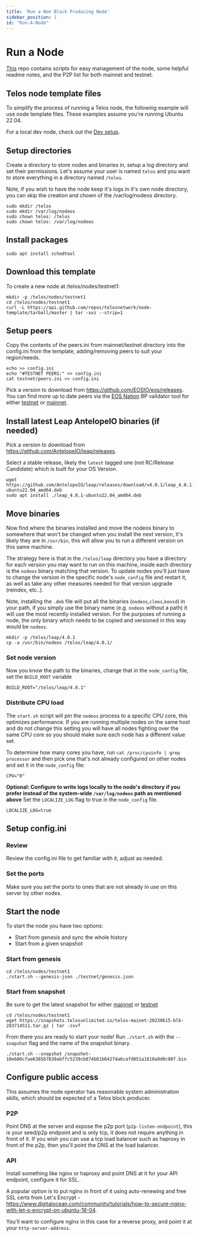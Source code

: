 ```yaml
---
title: 'Run a Non Block Producing Node'
sidebar_position: 1
id: "Run-A-Node"
---
```


# Run a Node

[This](https://github.com/telosnetwork/node-template)  repo contains scripts for easy management of the node, some helpful readme notes, and the P2P list for both mainnet and testnet.


## Telos node template files

To simplify the process of running a Telos node, the following example will use node template files. These examples assume you're running Ubuntu 22.04.

For a local dev node, check out the [Dev setup](https://github.com/telosnetwork/node-template/blob/master/DEV_SETUP.md).

## Setup directories

Create a directory to store nodes and binaries in, setup a log directory and set their permissions. Let's assume your user is named `telos` and you want to store everything in a directory named `/telos`.

Note, if you wish to have the node keep it's logs in it's own node directory, you can skip the creation and chown of the /var/log/nodeos directory.

```shell
sudo mkdir /telos
sudo mkdir /var/log/nodeos
sudo chown telos: /telos
sudo chown telos: /var/log/nodeos
```

## Install packages
``` shell
sudo apt install schedtool
```

## Download this template
To create a new node at /telos/nodes/testnet1:
```shell
mkdir -p /telos/nodes/testnet1
cd /telos/nodes/testnet1
curl -L https://api.github.com/repos/telosnetwork/node-template/tarball/master | tar -xvz --strip=1
```

## Setup peers

Copy the contents of the peers.ini from mainnet/testnet directory into the config.ini from the template, adding/removing peers to suit your region/needs.
```shell
echo >> config.ini
echo "#TESTNET PEERS:" >> config.ini
cat testnet/peers.ini >> config.ini
```

Pick a version to download from https://github.com/EOSIO/eos/releases.
You can find more up to date peers via the [EOS Nation](https://eosnation.io/) BP validator tool for either [testnet](https://validate.eosnation.io/telostest/) or [mainnet](https://validate.eosnation.io/telos/).

## Install latest Leap AntelopeIO binaries (if needed)

Pick a version to download from https://github.com/AntelopeIO/leap/releases.

Select a stable release, likely the `latest` tagged one (not RC/Release Candidate) which is built for your OS Version.
```shell
wget https://github.com/AntelopeIO/leap/releases/download/v4.0.1/leap_4.0.1-ubuntu22.04_amd64.deb
sudo apt install ./leap_4.0.1-ubuntu22.04_amd64.deb
```

## Move binaries
Now find where the binaries installed and move the nodeos binary to somewhere that won't be changed when you install the next version, it's likely they are in `/usr/bin`, this will allow you to run a different version on this same machine.

The strategy here is that in the `/telos/leap` directory you have a directory for each version you may want to run on this machine, inside each directory is the `nodeos` binary matching that version.  To update nodes you'll just have to change the version in the specific node's `node_config` file and restart it, as well as take any other measures needed for that version upgrade (reindex, etc..).

Note, installing the `.deb` file will put all the binaries (`nodeos`,`cleos`,`keosd`) in your path, if you simply use the binary name (e.g. `nodeos` without a path) it will use the most recently installed version.  For the purposes of running a node, the only binary which needs to be copied and versioned in this way would be `nodeos`.
```shell
mkdir -p /telos/leap/4.0.1
cp -a /usr/bin/nodeos /telos/leap/4.0.1/
```

### Set node version
Now you know the path to the binaries, change that in the `node_config` file, set the `BUILD_ROOT` variable
```
BUILD_ROOT="/telos/leap/4.0.1"
```

### Distribute CPU load
The `start.sh` script will pin the `nodeos` process to a specific CPU core, this optimizes performance.  If you are running multiple nodes on the same host and do not change this setting you will have all nodes fighting over the same CPU core so you should make sure each node has a different value set.

To determine how many cores you have, run `cat /proc/cpuinfo | grep processor` and then pick one that's not already configured on other nodes and set it in the `node_config` file:
```
CPU="0"
```

__Optional: Configure to write logs locally to the node's directory if you prefer instead of the system-wide `/var/log/nodeos` path as mentioned above__
Set the `LOCALIZE_LOG` flag to true in the `node_config` file.
```
LOCALIZE_LOG=true
```

## Setup config.ini
### Review
Review the config.ini file to get familiar with it, adjust as needed.

### Set the ports
Make sure you set the ports to ones that are not already in use on this server by other nodes.

## Start the node
To start the node you have two options:

 - Start from genesis and sync the whole history
 - Start from a given snapshot
  
### Start from genesis
```shell
cd /telos/nodes/testnet1
./start.sh --genesis-json ./testnet/genesis.json
```
### Start from snapshot
Be sure to get the latest snapshot for either [mainnet](https://snapshots.telosunlimited.io/) or [testnet](https://snapshots.eosnation.io/)
```shell
cd /telos/nodes/testnet1
wget https://snapshots.telosunlimited.io/telos-mainet-20230615-blk-283714511.tar.gz | tar -zxvf
```
From there you are ready to start your node! Run `./start.sh` with the `--snapshot` flag and the name of the snapshot binary.
```shell
./start.sh --snapshot /snapshot-10e680cfae6365b7839abffc5239cb874b61b64274a6cafd051a1610a9d0c08f.bin
```

## Configure public access
This assumes the node operator has reasonable system administration skills, which should be expected of a Telos block producer.
### P2P
Point DNS at the server and expose the p2p port (`p2p-listen-endpoint`), this is your seed/p2p endpoint and is only tcp, it does not require anything in front of it.  If you wish you can use a tcp load balancer such as haproxy in front of the p2p, then you'll point the DNS at the load balancer.
### API
Install something like nginx or haproxy and point DNS at it for your API endpoint, configure it for SSL.

A popular option is to put nginx in front of it using auto-renewing and free SSL certs from Let's Encrypt - https://www.digitalocean.com/community/tutorials/how-to-secure-nginx-with-let-s-encrypt-on-ubuntu-18-04.

You'll want to configure nginx in this case for a reverse proxy, and point it at your `http-server-address`.
